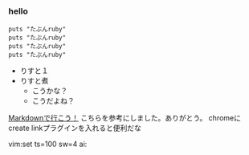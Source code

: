 
### hello

    puts "たぶんruby"
    puts "たぶんruby"
    puts "たぶんruby"
    puts "たぶんruby"


- りすと１
- りすと煮
    - こうかな？
    - こうだよね？

[Markdownで行こう！](https://gist.github.com/wate/7072365)
こちらを参考にしました。ありがとう。
chromeに create linkプラグインを入れると便利だな



vim:set ts=100 sw=4 ai:

